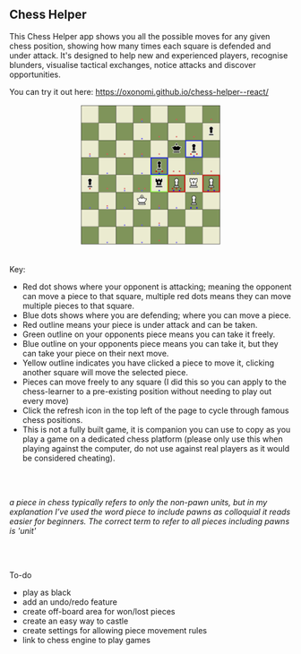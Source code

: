 ## Chess Helper

This Chess Helper app shows you all the possible moves for any given chess position, showing how many times each square is defended and under attack. It's designed to help new and experienced players, recognise blunders, visualise tactical exchanges, notice attacks and discover opportunities.

You can try it out here: https://oxonomi.github.io/chess-helper--react/
<div align="center">
<img src="src/img/chess-learner-screenshot.png" alt="Screenshot" width="50%">
</div>
<br>

Key:
- Red dot shows where your opponent is attacking; meaning the opponent can move a piece to that square, multiple red dots means they can move multiple pieces to that square.
- Blue dots shows where you are defending; where you can move a piece.
- Red outline means your piece is under attack and can be taken.
- Green outline on your opponents piece means you can take it freely.
- Blue outline on your opponents piece means you can take it, but they can take your piece on their next move.
- Yellow outline indicates you have clicked a piece to move it, clicking another square will move the selected piece.
- Pieces can move freely to any square (I did this so you can apply to the chess-learner to a pre-existing position without needing to play out every move)
- Click the refresh icon in the top left of the page to cycle through famous chess positions.
- This is not a fully built game, it is companion you can use to copy as you play a game on a dedicated chess platform (please only use this when playing against the computer, do not use against real players as it would be considered cheating).

<br><br>
  
*a piece in chess typically refers to only the non-pawn units, but in my explanation I’ve used the word piece to include pawns as colloquial it reads easier for beginners. The correct term to refer to all pieces including pawns is 'unit'*

<br><br>
  
To-do
- play as black
- add an undo/redo feature
- create off-board area for won/lost pieces
- create an easy way to castle
- create settings for allowing piece movement rules
- link to chess engine to play games
